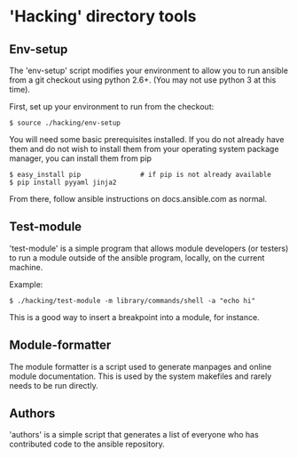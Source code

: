 'Hacking' directory tools
=========================

Env-setup
---------

The 'env-setup' script modifies your environment to allow you to run
ansible from a git checkout using python 2.6+.  (You may not use
python 3 at this time).

First, set up your environment to run from the checkout:

    $ source ./hacking/env-setup

You will need some basic prerequisites installed.  If you do not already have them
and do not wish to install them from your operating system package manager, you
can install them from pip

    $ easy_install pip               # if pip is not already available
    $ pip install pyyaml jinja2

From there, follow ansible instructions on docs.ansible.com as normal.

Test-module
-----------

'test-module' is a simple program that allows module developers (or testers) to run
a module outside of the ansible program, locally, on the current machine.

Example:

    $ ./hacking/test-module -m library/commands/shell -a "echo hi"

This is a good way to insert a breakpoint into a module, for instance.

Module-formatter
----------------

The module formatter is a script used to generate manpages and online
module documentation.  This is used by the system makefiles and rarely
needs to be run directly.

Authors
-------
'authors' is a simple script that generates a list of everyone who has
contributed code to the ansible repository.


